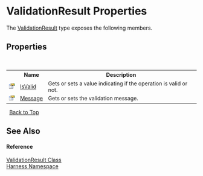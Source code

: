 # ValidationResult Properties
 

The <a href="2a2264c0-89b7-5c08-644b-fcf1d7f2b205">ValidationResult</a> type exposes the following members.


## Properties
&nbsp;<table><tr><th></th><th>Name</th><th>Description</th></tr><tr><td>![Public property](media/pubproperty.gif "Public property")</td><td><a href="aba7cd5a-290d-2405-12df-c7064bb034e6">IsValid</a></td><td>
Gets or sets a value indicating if the operation is valid or not.</td></tr><tr><td>![Public property](media/pubproperty.gif "Public property")</td><td><a href="b7d70523-50ea-4448-e187-0c6b81db28e0">Message</a></td><td>
Gets or sets the validation message.</td></tr></table>&nbsp;
<a href="#validationresult-properties">Back to Top</a>

## See Also


#### Reference
<a href="2a2264c0-89b7-5c08-644b-fcf1d7f2b205">ValidationResult Class</a><br /><a href="c306edfe-5c5e-b933-d794-fef44c8f4ffc">Harness Namespace</a><br />